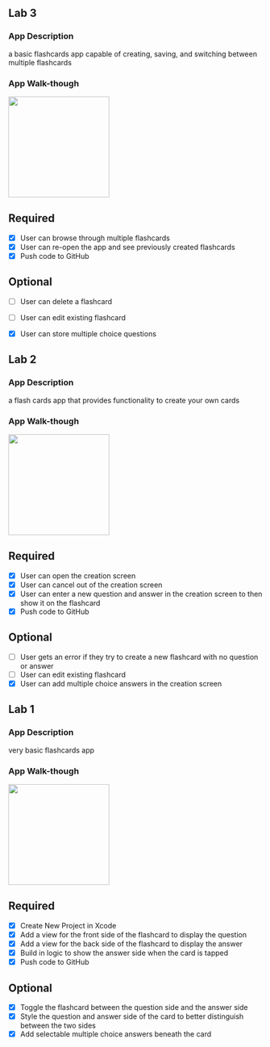 ## Lab 3

### App Description
a basic flashcards app capable of creating, saving, and switching between multiple flashcards

### App Walk-though
<img src="https://media.giphy.com/media/1eyJHxoFqlhfL85oUl/giphy.gif" width=200><br>

## Required
- [x] User can browse through multiple flashcards
- [x] User can re-open the app and see previously created flashcards
- [x] Push code to GitHub
## Optional
- [ ] User can delete a flashcard
- [ ] User can edit existing flashcard
- [x] User can store multiple choice questions


## Lab 2

### App Description
a flash cards app that provides functionality to create your own cards

### App Walk-though
<img src="https://media.giphy.com/media/62d2hxzNJhT534v39w/giphy.gif" width=200><br>


## Required
- [x] User can open the creation screen
- [x] User can cancel out of the creation screen
- [x] User can enter a new question and answer in the creation screen to then show it on the flashcard
- [x] Push code to GitHub
## Optional
- [ ] User gets an error if they try to create a new flashcard with no question or answer
- [ ] User can edit existing flashcard
- [x] User can add multiple choice answers in the creation screen

## Lab 1

### App Description
very basic flashcards app

### App Walk-though

<img src="https://media.giphy.com/media/4PWnyCIoonlFHqAGzw/giphy.gif" width=200><br>

## Required
- [x] Create New Project in Xcode
- [x] Add a view for the front side of the flashcard to display the question
- [x] Add a view for the back side of the flashcard to display the answer
- [x] Build in logic to show the answer side when the card is tapped
- [x] Push code to GitHub
## Optional
- [x] Toggle the flashcard between the question side and the answer side
- [x] Style the question and answer side of the card to better distinguish between the two sides
- [x] Add selectable multiple choice answers beneath the card
